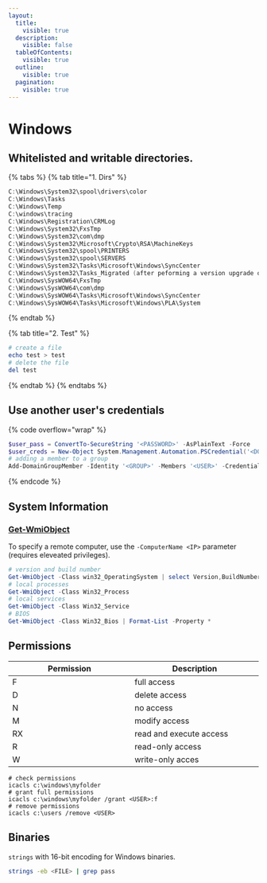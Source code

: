 ```yaml
---
layout:
  title:
    visible: true
  description:
    visible: false
  tableOfContents:
    visible: true
  outline:
    visible: true
  pagination:
    visible: true
---
```


# Windows

## Whitelisted and writable directories.

{% tabs %}
{% tab title="1. Dirs" %}
```powershell
C:\Windows\System32\spool\drivers\color
C:\Windows\Tasks 
C:\Windows\Temp 
C:\windows\tracing
C:\Windows\Registration\CRMLog
C:\Windows\System32\FxsTmp
C:\Windows\System32\com\dmp
C:\Windows\System32\Microsoft\Crypto\RSA\MachineKeys
C:\Windows\System32\spool\PRINTERS
C:\Windows\System32\spool\SERVERS
C:\Windows\System32\Tasks\Microsoft\Windows\SyncCenter
C:\Windows\System32\Tasks_Migrated (after peforming a version upgrade of Windows 10)
C:\Windows\SysWOW64\FxsTmp
C:\Windows\SysWOW64\com\dmp
C:\Windows\SysWOW64\Tasks\Microsoft\Windows\SyncCenter
C:\Windows\SysWOW64\Tasks\Microsoft\Windows\PLA\System
```
{% endtab %}

{% tab title="2. Test" %}
```powershell
# create a file
echo test > test
# delete the file
del test
```
{% endtab %}
{% endtabs %}

## Use another user's credentials

{% code overflow="wrap" %}
```powershell
$user_pass = ConvertTo-SecureString '<PASSWORD>' -AsPlainText -Force
$user_creds = New-Object System.Management.Automation.PSCredential('<DOMAIN\user', $user_pass)
# adding a member to a group
Add-DomainGroupMember -Identity '<GROUP>' -Members '<USER>' -Credential $user_creds -verbose
```
{% endcode %}

## System Information

### [Get-WmiObject](https://learn.microsoft.com/en-us/powershell/module/microsoft.powershell.management/get-wmiobject?view=powershell-5.1)

To specify a remote computer, use the `-ComputerName <IP>` parameter (requires eleveated privileges).

```powershell
# version and build number
Get-WmiObject -Class win32_OperatingSystem | select Version,BuildNumber
# local processes
Get-WmiObject -Class Win32_Process
# local services
Get-WmiObject -Class Win32_Service
# BIOS
Get-WmiObject -Class Win32_Bios | Format-List -Property *
```

## Permissions

<table><thead><tr><th width="338">Permission</th><th width="356">Description</th></tr></thead><tbody><tr><td>F</td><td>full access</td></tr><tr><td>D</td><td>delete access</td></tr><tr><td>N</td><td>no access</td></tr><tr><td>M</td><td>modify access</td></tr><tr><td>RX</td><td>read and execute access</td></tr><tr><td>R</td><td>read-only access</td></tr><tr><td>W</td><td>write-only acces</td></tr></tbody></table>

```
# check permissions
icacls c:\windows\myfolder
# grant full permissions
icacls c:\windows\myfolder /grant <USER>:f
# remove permissions
icacls c:\users /remove <USER>
```

## Binaries

`strings` with 16-bit encoding for Windows binaries.

```bash
strings -eb <FILE> | grep pass
```
